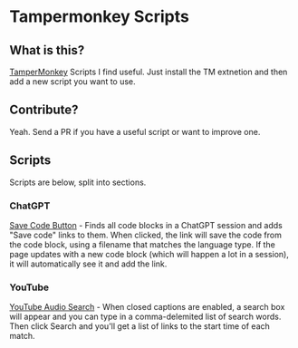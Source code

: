 # Tampermonkey Scripts

## What is this?
[TamperMonkey](http://tampermonkey.net) Scripts I find useful.  Just install the TM extnetion and then add a new script you want to use.

## Contribute?
Yeah. Send a PR if you have a useful script or want to improve one.

## Scripts
Scripts are below, split into sections.

### ChatGPT
[Save Code Button](./ChatGPT-Save-Code-TamperMonkey.js) - Finds all code blocks in a ChatGPT session and adds "Save code" links to them.  When clicked, the link will save the code from the code block, using a filename that matches the language type.  If the page updates with a new code block (which will happen a lot in a session), it will automatically see it and add the link.

### YouTube
[YouTube Audio Search](./YouTube-Audio-Search-TamperMonkey.js) - When closed captions are enabled, a search box will appear and you can type in a comma-delemited list of search words.  Then click Search and you'll get a list of links to the start time of each match.

